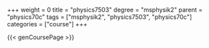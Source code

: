 +++
weight = 0
title = "physics7503"
degree = "msphysik2"
parent = "physics70c"
tags = ["msphysik2", "physics7503", "physics70c"]
categories = ["course"]
+++

{{< genCoursePage >}}
